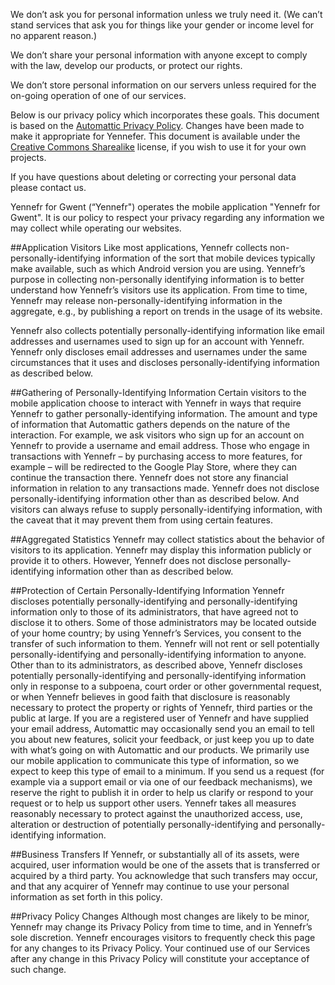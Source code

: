 We don’t ask you for personal information unless we truly need it. (We can’t stand services that ask you for things like your gender or income level for no apparent reason.)

We don’t share your personal information with anyone except to comply with the law, develop our products, or protect our rights.

We don’t store personal information on our servers unless required for the on-going operation of one of our services.

Below is our privacy policy which incorporates these goals. This document is based on the [Automattic Privacy Policy](https://automattic.com/privacy/). Changes have been made to make it appropriate for Yennefer. This document is available under the [Creative Commons Sharealike](https://creativecommons.org/licenses/by-sa/4.0/) license, if you wish to use it for your own projects.

If you have questions about deleting or correcting your personal data please contact us.

Yennefr for Gwent (“Yennefr") operates the mobile application "Yennefr for Gwent". It is our policy to respect your privacy regarding any information we may collect while operating our websites.

##Application Visitors
Like most applications, Yennefr collects non-personally-identifying information of the sort that mobile devices typically make available, such as which Android version you are using. Yennefr’s purpose in collecting non-personally identifying information is to better understand how Yennefr’s visitors use its application. From time to time, Yennefr may release non-personally-identifying information in the aggregate, e.g., by publishing a report on trends in the usage of its website.

Yennefr also collects potentially personally-identifying information like email addresses and usernames used to sign up for an account with Yennefr. Yennefr only discloses email addresses and usernames under the same circumstances that it uses and discloses personally-identifying information as described below.

##Gathering of Personally-Identifying Information
Certain visitors to the mobile application choose to interact with Yennefr in ways that require Yennefr to gather personally-identifying information. The amount and type of information that Automattic gathers depends on the nature of the interaction. For example, we ask visitors who sign up for an account on Yennefr to provide a username and email address. Those who engage in transactions with Yennefr – by purchasing access to more features, for example – will be redirected to the Google Play Store, where they can continue the transaction there. Yennefr does not store any financial information in relation to any transactions made. Yennefr does not disclose personally-identifying information other than as described below. And visitors can always refuse to supply personally-identifying information, with the caveat that it may prevent them from using certain features.

##Aggregated Statistics
Yennefr may collect statistics about the behavior of visitors to its application. Yennefr may display this information publicly or provide it to others. However, Yennefr does not disclose personally-identifying information other than as described below.

##Protection of Certain Personally-Identifying Information
Yennefr discloses potentially personally-identifying and personally-identifying information only to those of its administrators, that have agreed not to disclose it to others. Some of those administrators may be located outside of your home country; by using Yennefr’s Services, you consent to the transfer of such information to them. Yennefr will not rent or sell potentially personally-identifying and personally-identifying information to anyone. Other than to its administrators, as described above, Yennefr discloses potentially personally-identifying and personally-identifying information only in response to a subpoena, court order or other governmental request, or when Yennefr believes in good faith that disclosure is reasonably necessary to protect the property or rights of Yennefr, third parties or the public at large. If you are a registered user of Yennefr and have supplied your email address, Automattic may occasionally send you an email to tell you about new features, solicit your feedback, or just keep you up to date with what’s going on with Automattic and our products. We primarily use our mobile application to communicate this type of information, so we expect to keep this type of email to a minimum. If you send us a request (for example via a support email or via one of our feedback mechanisms), we reserve the right to publish it in order to help us clarify or respond to your request or to help us support other users. Yennefr takes all measures reasonably necessary to protect against the unauthorized access, use, alteration or destruction of potentially personally-identifying and personally-identifying information.

##Business Transfers
If Yennefr, or substantially all of its assets, were acquired, user information would be one of the assets that is transferred or acquired by a third party. You acknowledge that such transfers may occur, and that any acquirer of Yennefr may continue to use your personal information as set forth in this policy.

##Privacy Policy Changes
Although most changes are likely to be minor, Yennefr may change its Privacy Policy from time to time, and in Yennefr’s sole discretion. Yennefr encourages visitors to frequently check this page for any changes to its Privacy Policy. Your continued use of our Services after any change in this Privacy Policy will constitute your acceptance of such change.
